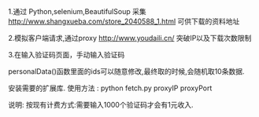 1.通过 Python,selenium,BeautifulSoup 采集 http://www.shangxueba.com/store_2040588_1.html
可供下载的资料地址

2.模拟客户端请求,通过proxy http://www.youdaili.cn/ 突破IP以及下载次数限制

3.在输入验证码页面，手动输入验证码

personalData()函数里面的ids可以随意修改,最终取的时候,会随机取10条数据.

安装需要的扩展库.
使用方法 : 
  python fetch.py proxyIP proxyPort
  
说明:
  按现有计费方式:需要输入1000个验证码才会有1元收入.
  
  